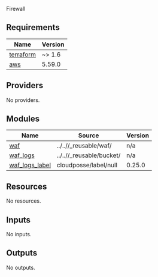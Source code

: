 Firewall

<!-- BEGIN_TF_DOCS -->
## Requirements

| Name | Version |
|------|---------|
| <a name="requirement_terraform"></a> [terraform](#requirement\_terraform) | ~> 1.6 |
| <a name="requirement_aws"></a> [aws](#requirement\_aws) | 5.59.0 |

## Providers

No providers.

## Modules

| Name | Source | Version |
|------|--------|---------|
| <a name="module_waf"></a> [waf](#module\_waf) | ../..//_reusable/waf/ | n/a |
| <a name="module_waf_logs"></a> [waf\_logs](#module\_waf\_logs) | ../..//_reusable/bucket/ | n/a |
| <a name="module_waf_logs_label"></a> [waf\_logs\_label](#module\_waf\_logs\_label) | cloudposse/label/null | 0.25.0 |

## Resources

No resources.

## Inputs

No inputs.

## Outputs

No outputs.
<!-- END_TF_DOCS -->